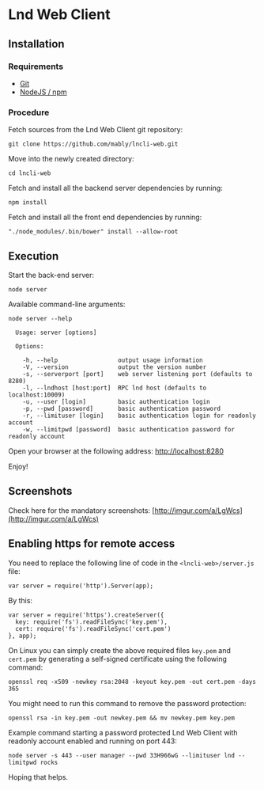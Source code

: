 # Lnd Web Client

## Installation


### Requirements

* [Git](https://git-scm.com/)
* [NodeJS / npm](https://nodejs.org)

### Procedure

Fetch sources from the Lnd Web Client git repository:

```
git clone https://github.com/mably/lncli-web.git
```
Move into the newly created directory:

```
cd lncli-web
```

Fetch and install all the backend server dependencies by running:

```
npm install
```

Fetch and install all the front end dependencies by running:

```
"./node_modules/.bin/bower" install --allow-root
```

## Execution

Start the back-end server:

```
node server
```

Available command-line arguments:

```
node server --help

  Usage: server [options]

  Options:

    -h, --help                 output usage information
    -V, --version              output the version number
    -s, --serverport [port]    web server listening port (defaults to 8280)
    -l, --lndhost [host:port]  RPC lnd host (defaults to localhost:10009)
    -u, --user [login]         basic authentication login
    -p, --pwd [password]       basic authentication password
    -r, --limituser [login]    basic authentication login for readonly account
    -w, --limitpwd [password]  basic authentication password for readonly account

```

Open your browser at the following address: [http://localhost:8280](http://localhost:8280)

Enjoy!

## Screenshots

Check here for the mandatory screenshots: [http://imgur.com/a/LgWcs](http://imgur.com/a/LgWcs)

## Enabling https for remote access

You need to replace the following line of code in the `<lncli-web>/server.js` file:

```
var server = require('http').Server(app);  
```

By this:

```
var server = require('https').createServer({
  key: require('fs').readFileSync('key.pem'),
  cert: require('fs').readFileSync('cert.pem')
}, app);
```

On Linux you can simply create the above required files `key.pem` and `cert.pem` by generating a self-signed certificate using the following command:

```
openssl req -x509 -newkey rsa:2048 -keyout key.pem -out cert.pem -days 365
```

You might need to run this command to remove the password protection:

```
openssl rsa -in key.pem -out newkey.pem && mv newkey.pem key.pem
```

Example command starting a password protected Lnd Web Client with readonly account enabled and running on port 443:

```
node server -s 443 --user manager --pwd 33H966wG --limituser lnd --limitpwd rocks
```

Hoping that helps.